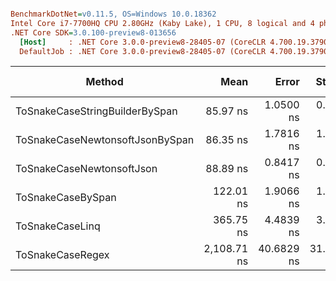 ``` ini

BenchmarkDotNet=v0.11.5, OS=Windows 10.0.18362
Intel Core i7-7700HQ CPU 2.80GHz (Kaby Lake), 1 CPU, 8 logical and 4 physical cores
.NET Core SDK=3.0.100-preview8-013656
  [Host]     : .NET Core 3.0.0-preview8-28405-07 (CoreCLR 4.700.19.37902, CoreFX 4.700.19.40503), 64bit RyuJIT
  DefaultJob : .NET Core 3.0.0-preview8-28405-07 (CoreCLR 4.700.19.37902, CoreFX 4.700.19.40503), 64bit RyuJIT


```
|                          Method |        Mean |      Error |     StdDev | Rank |  Gen 0 | Gen 1 | Gen 2 | Allocated |
|-------------------------------- |------------:|-----------:|-----------:|-----:|-------:|------:|------:|----------:|
|  ToSnakeCaseStringBuilderBySpan |    85.97 ns |  1.0500 ns |  0.9821 ns |    1 | 0.0637 |     - |     - |     200 B |
| ToSnakeCaseNewtonsoftJsonBySpan |    86.35 ns |  1.7816 ns |  1.4877 ns |    1 | 0.0484 |     - |     - |     152 B |
|       ToSnakeCaseNewtonsoftJson |    88.89 ns |  0.8417 ns |  0.7461 ns |    2 | 0.0484 |     - |     - |     152 B |
|               ToSnakeCaseBySpan |   122.01 ns |  1.9066 ns |  1.6902 ns |    3 | 0.0253 |     - |     - |      80 B |
|                 ToSnakeCaseLinq |   365.75 ns |  4.4839 ns |  3.5008 ns |    4 | 0.1450 |     - |     - |     456 B |
|                ToSnakeCaseRegex | 2,108.71 ns | 40.6829 ns | 31.7625 ns |    5 | 0.1564 |     - |     - |     496 B |
